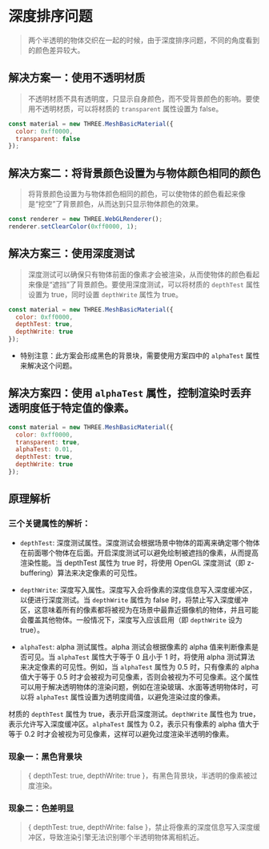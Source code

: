 # 深度排序问题

> 两个半透明的物体交织在一起的时候，由于深度排序问题，不同的角度看到的颜色差异较大。

## 解决方案一：使用不透明材质

> 不透明材质不具有透明度，只显示自身颜色，而不受背景颜色的影响。要使用不透明材质，可以将材质的 `transparent` 属性设置为 false。

```js
const material = new THREE.MeshBasicMaterial({
  color: 0xff0000,
  transparent: false
});
```

## 解决方案二：将背景颜色设置为与物体颜色相同的颜色

> 将背景颜色设置为与物体颜色相同的颜色，可以使物体的颜色看起来像是“挖空”了背景颜色，从而达到只显示物体颜色的效果。

```js
const renderer = new THREE.WebGLRenderer();
renderer.setClearColor(0xff0000, 1);
```

## 解决方案三：使用深度测试

> 深度测试可以确保只有物体前面的像素才会被渲染，从而使物体的颜色看起来像是“遮挡”了背景颜色。要使用深度测试，可以将材质的 `depthTest` 属性设置为 true，同时设置 `depthWrite` 属性为 true。

```js
const material = new THREE.MeshBasicMaterial({
  color: 0xff0000,
  depthTest: true,
  depthWrite: true
});
```

- 特别注意：此方案会形成黑色的背景块，需要使用方案四中的 `alphaTest` 属性来解决这个问题。

## 解决方案四：使用 `alphaTest` 属性，控制渲染时丢弃透明度低于特定值的像素。


```js
const material = new THREE.MeshBasicMaterial({
  color: 0xff0000,
  transparent: true,
  alphaTest: 0.01,
  depthTest: true,
  depthWrite: true
});
```

## 原理解析

### 三个关键属性的解析：

- `depthTest`: 深度测试属性。深度测试会根据场景中物体的距离来确定哪个物体在前面哪个物体在后面。开启深度测试可以避免绘制被遮挡的像素，从而提高渲染性能。当 depthTest 属性为 true 时，将使用 OpenGL 深度测试（即 z-buffering）算法来决定像素的可见性。

- `depthWrite`: 深度写入属性。深度写入会将像素的深度信息写入深度缓冲区，以便进行深度测试。当 `depthWrite` 属性为 false 时，将禁止写入深度缓冲区，这意味着所有的像素都将被视为在场景中最靠近摄像机的物体，并且可能会覆盖其他物体。一般情况下，深度写入应该启用（即 `depthWrite` 设为 true）。

- `alphaTest`: alpha 测试属性。alpha 测试会根据像素的 alpha 值来判断像素是否可见。当 `alphaTest` 属性大于等于 0 且小于 1 时，将使用 alpha 测试算法来决定像素的可见性。例如，当 `alphaTest` 属性为 0.5 时，只有像素的 alpha 值大于等于 0.5 时才会被视为可见像素，否则会被视为不可见像素。这个属性可以用于解决透明物体的渲染问题，例如在渲染玻璃、水面等透明物体时，可以将 `alphaTest` 属性设置为透明度阈值，以避免渲染过度的像素。

材质的 `depthTest` 属性为 true，表示开启深度测试。`depthWrite` 属性也为 true，表示允许写入深度缓冲区。`alphaTest` 属性为 0.2，表示只有像素的 alpha 值大于等于 0.2 时才会被视为可见像素，这样可以避免过度渲染半透明的像素。

### 现象一：黑色背景块

> { depthTest: true, depthWrite: true }，有黑色背景块，半透明的像素被过度渲染。

### 现象二：色差明显

> { depthTest: true, depthWrite: false }，禁止将像素的深度信息写入深度缓冲区，导致渲染引擎无法识别哪个半透明物体离相机近。